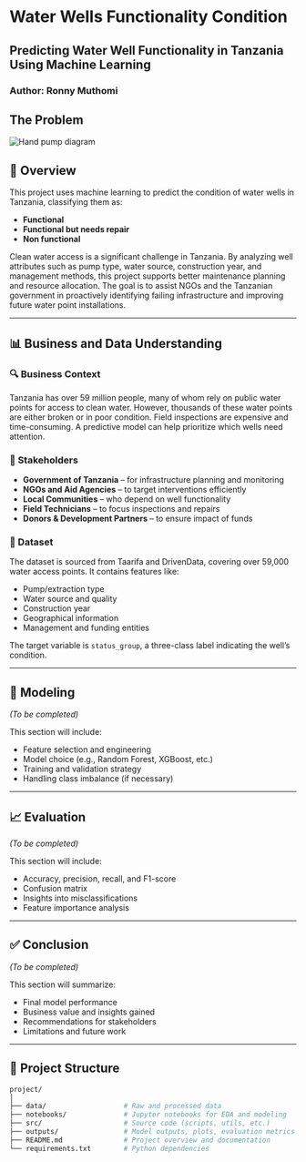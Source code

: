 # Water Wells Functionality Condition

##  Predicting Water Well Functionality in Tanzania Using Machine Learning

### Author: Ronny Muthomi


## The Problem

<img src="https://github.com/user-attachments/assets/357956b2-83f3-4d5b-9b80-3999e38d56d0" alt="Hand pump diagram" height="" />


## 📌 Overview

This project uses machine learning to predict the condition of water wells in Tanzania, classifying them as:

- **Functional**
- **Functional but needs repair**
- **Non functional**

Clean water access is a significant challenge in Tanzania. By analyzing well attributes such as pump type, water source, construction year, and management methods, this project supports better maintenance planning and resource allocation. The goal is to assist NGOs and the Tanzanian government in proactively identifying failing infrastructure and improving future water point installations.

---

## 📊 Business and Data Understanding

### 🔍 Business Context

Tanzania has over 59 million people, many of whom rely on public water points for access to clean water. However, thousands of these water points are either broken or in poor condition. Field inspections are expensive and time-consuming. A predictive model can help prioritize which wells need attention.

### 🎯 Stakeholders

- **Government of Tanzania** – for infrastructure planning and monitoring
- **NGOs and Aid Agencies** – to target interventions efficiently
- **Local Communities** – who depend on well functionality
- **Field Technicians** – to focus inspections and repairs
- **Donors & Development Partners** – to ensure impact of funds

### 📁 Dataset

The dataset is sourced from Taarifa and DrivenData, covering over 59,000 water access points. It contains features like:

- Pump/extraction type
- Water source and quality
- Construction year
- Geographical information
- Management and funding entities

The target variable is `status_group`, a three-class label indicating the well’s condition.

---

## 🤖 Modeling

*(To be completed)*

This section will include:
- Feature selection and engineering
- Model choice (e.g., Random Forest, XGBoost, etc.)
- Training and validation strategy
- Handling class imbalance (if necessary)

---

## 📈 Evaluation

*(To be completed)*

This section will include:
- Accuracy, precision, recall, and F1-score
- Confusion matrix
- Insights into misclassifications
- Feature importance analysis

---

## ✅ Conclusion

*(To be completed)*

This section will summarize:
- Final model performance
- Business value and insights gained
- Recommendations for stakeholders
- Limitations and future work

---

## 📂 Project Structure

```bash
project/
│
├── data/                   # Raw and processed data
├── notebooks/              # Jupyter notebooks for EDA and modeling
├── src/                    # Source code (scripts, utils, etc.)
├── outputs/                # Model outputs, plots, evaluation metrics
├── README.md               # Project overview and documentation
└── requirements.txt        # Python dependencies
